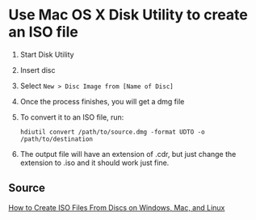 # Use Mac OS X Disk Utility to create an ISO file

1. Start Disk Utility
1. Insert disc
1. Select `New > Disc Image from [Name of Disc]`
1. Once the process finishes, you will get a dmg file
1. To convert it to an ISO file, run:

   ```
   hdiutil convert /path/to/source.dmg -format UDTO -o /path/to/destination
   ```
1. The output file will have an extension of .cdr, but just change the extension to .iso and it should work just fine.

## Source

[How to Create ISO Files From Discs on Windows, Mac, and Linux](http://www.howtogeek.com/228886/how-to-create-iso-files-from-discs-on-windows-mac-and-linux/)
